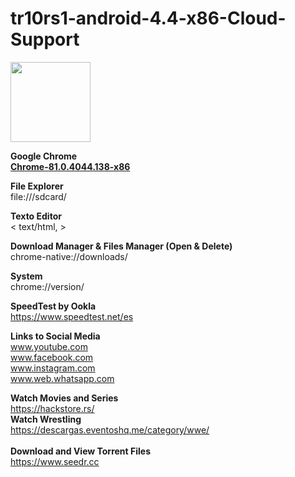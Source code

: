 # tr10rs1-android-4.4-x86-Cloud-Support

<img src="https://github.com/jesusgarcia149/tr10rs1-android-4.4-x86-for-cloud/blob/browser/Screenshot_2023-07-13-19-17-19.png" height="128px"><br>

<b>Google Chrome</b></br>
<a href="https://apkgold.es/download?file_id=1753878/chrome">
 <b>Chrome-81.0.4044.138-x86</b>
</a>

<b>File Explorer</b> <br>
file:///sdcard/

<b>Texto Editor</b> <br>
&lt; text/html, <html contenteditable> &gt;

<b>Download Manager & Files Manager (Open & Delete)</b> <br>
chrome-native://downloads/

<b>System</b> <br>
chrome://version/

<b>SpeedTest by Ookla</b> <br>
https://www.speedtest.net/es

<b> Links to Social Media  </b>  <br>
www.youtube.com <br>
www.facebook.com <br>
www.instagram.com <br>
www.web.whatsapp.com <br>

<b>Watch Movies and Series</b> <br>
https://hackstore.rs/ <br>
<b>Watch Wrestling</b> <br>
https://descargas.eventoshq.me/category/wwe/ <br>
<br>
<b> Download and View Torrent Files </b> <br>
https://www.seedr.cc <br>
